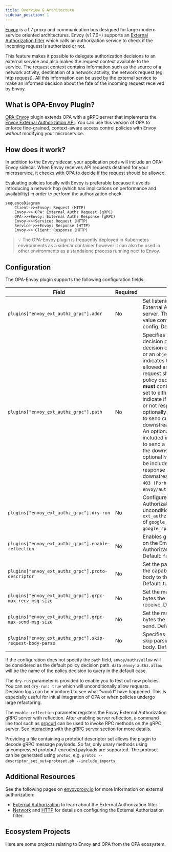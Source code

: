 ```yaml
---
title: Overview & Architecture
sidebar_position: 1
---
```


[Envoy](https://www.envoyproxy.io/docs/envoy/latest/intro/what_is_envoy) is a
L7 proxy and communication bus designed for large modern service oriented
architectures. Envoy (v1.7.0+) supports an [External Authorization filter](https://www.envoyproxy.io/docs/envoy/latest/intro/arch_overview/security/ext_authz_filter.html)
which calls an authorization service to check if the incoming request is
authorized or not.

This feature makes it possible to delegate authorization decisions to an
external service and also makes the request context available to the service. The request context contains information
such as the source of a network activity, destination of a network activity, the network request (eg. http request).
All this information can be used by the external service to make an informed decision about the fate of the
incoming request received by Envoy.

## What is OPA-Envoy Plugin?

[OPA-Envoy](https://github.com/IUAD1IY7/opa-envoy-plugin) plugin extends OPA with a gRPC server that
implements the [Envoy External Authorization API](https://www.envoyproxy.io/docs/envoy/latest/intro/arch_overview/security/ext_authz_filter.html).
You can use this version of OPA to enforce fine-grained, context-aware access control policies with Envoy _without_
modifying your microservice.

## How does it work?

In addition to the Envoy sidecar, your application pods will include an OPA-Envoy
sidecar. When Envoy receives API requests destined for your
microservice, it checks with OPA to decide if the request should be allowed.

Evaluating policies locally with Envoy is preferable because it
avoids introducing a network hop (which has implications on performance and
availability) in order to perform the authorization check.

```mermaid
sequenceDiagram
    Client->>+Envoy: Request (HTTP)
    Envoy->>+OPA: External Authz Request (gRPC)
    OPA->>+Envoy: External Authz Response (gRPC)
    Envoy->>+Service: Request (HTTP)
    Service->>+Envoy: Response (HTTP)
    Envoy->>+Client: Response (HTTP)
```

> 💡 The OPA-Envoy plugin is frequently deployed in Kubernetes environments as a sidecar container however it can also
> be used in other environments as a standalone process running next to Envoy.

## Configuration

The OPA-Envoy plugin supports the following configuration fields:

| Field                                                     | Required | Description                                                                                                                                                                                                                                                                                                                                                                                                                                                                                                                                                                                                                                                                                                                                                                                                       |
| --------------------------------------------------------- | -------- | ----------------------------------------------------------------------------------------------------------------------------------------------------------------------------------------------------------------------------------------------------------------------------------------------------------------------------------------------------------------------------------------------------------------------------------------------------------------------------------------------------------------------------------------------------------------------------------------------------------------------------------------------------------------------------------------------------------------------------------------------------------------------------------------------------------------- |
| `plugins["envoy_ext_authz_grpc"].addr`                    | No       | Set listening address of Envoy External Authorization gRPC server. This must match the value configured in the Envoy config. Default: `:9191`.                                                                                                                                                                                                                                                                                                                                                                                                                                                                                                                                                                                                                                                                    |
| `plugins["envoy_ext_authz_grpc"].path`                    | No       | Specifies the hierarchical policy decision path. The policy decision can either be a `boolean` or an `object`. If boolean, `true` indicates the request should be allowed and `false` indicates the request should be denied. If the policy decision is an object, it **must** contain the `allowed` key set to either `true` or `false` to indicate if the request is allowed or not respectively. It can optionally contain a `headers` field to send custom headers to the downstream client or upstream. An optional `body` field can be included in the policy decision to send a response body data to the downstream client. Also an optional `http_status` field can be included to send a HTTP response status code to the downstream client other than `403 (Forbidden)`. Default: `envoy/authz/allow`. |
| `plugins["envoy_ext_authz_grpc"].dry-run`                 | No       | Configures the Envoy External Authorization gRPC server to unconditionally return an `ext_authz.CheckResponse.Status` of `google_rpc.Status{Code: google_rpc.OK}`. Default: `false`.                                                                                                                                                                                                                                                                                                                                                                                                                                                                                                                                                                                                                              |
| `plugins["envoy_ext_authz_grpc"].enable-reflection`       | No       | Enables gRPC server reflection on the Envoy External Authorization gRPC server. Default: `false`.                                                                                                                                                                                                                                                                                                                                                                                                                                                                                                                                                                                                                                                                                                                 |
| `plugins["envoy_ext_authz_grpc"].proto-descriptor`        | No       | Set the path to a pb that enables the capability to decode the raw body to the parsed body. Default: turns this capability off.                                                                                                                                                                                                                                                                                                                                                                                                                                                                                                                                                                                                                                                                                   |
| `plugins["envoy_ext_authz_grpc"].grpc-max-recv-msg-size`  | No       | Set the max message size in bytes the gRPC server can receive. Defaults to 4MB.                                                                                                                                                                                                                                                                                                                                                                                                                                                                                                                                                                                                                                                                                                                                   |
| `plugins["envoy_ext_authz_grpc"].grpc-max-send-msg-size`  | No       | Set the max message size in bytes the gRPC server can send. Defaults to 2048MB.                                                                                                                                                                                                                                                                                                                                                                                                                                                                                                                                                                                                                                                                                                                                   |
| `plugins["envoy_ext_authz_grpc"].skip-request-body-parse` | No       | Specifies if the plugin should skip parsing the input request body. Default: `false`.                                                                                                                                                                                                                                                                                                                                                                                                                                                                                                                                                                                                                                                                                                                             |

If the configuration does not specify the `path` field, `envoy/authz/allow` will be considered as the default policy
decision path. `data.envoy.authz.allow` will be the name of the policy decision to query in the default case.

The `dry-run` parameter is provided to enable you to test out new policies. You can set `dry-run: true` which will
unconditionally allow requests. Decision logs can be monitored to see what "would" have happened. This is especially
useful for initial integration of OPA or when policies undergo large refactoring.

The `enable-reflection` parameter registers the Envoy External Authorization gRPC server with reflection. After enabling
server reflection, a command line tool such as [grpcurl](https://github.com/fullstorydev/grpcurl) can be used to invoke
RPC methods on the gRPC server. See [Interacting with the gRPC server](./envoy/debugging#interacting-with-the-grpc-server)
section for more details.

Providing a file containing a protobuf descriptor set allows the plugin to decode gRPC message payloads.
So far, only unary methods using uncompressed protobuf-encoded payloads are supported.
The protoset can be generated using `protoc`, e.g. `protoc --descriptor_set_out=protoset.pb --include_imports`.

## Additional Resources

See the following pages on [envoyproxy.io](https://www.envoyproxy.io/) for more
information on external authorization:

- [External Authorization](https://www.envoyproxy.io/docs/envoy/latest/intro/arch_overview/security/ext_authz_filter.html)
  to learn about the External Authorization filter.
- [Network](https://www.envoyproxy.io/docs/envoy/latest/configuration/listeners/network_filters/ext_authz_filter#config-network-filters-ext-authz)
  and [HTTP](https://www.envoyproxy.io/docs/envoy/latest/configuration/http/http_filters/ext_authz_filter#config-http-filters-ext-authz)
  for details on configuring the External Authorization filter.

## Ecosystem Projects

<EcosystemEmbed feature="envoy">
Here are some projects relating to Envoy and OPA from the OPA ecosystem.
</EcosystemEmbed>
